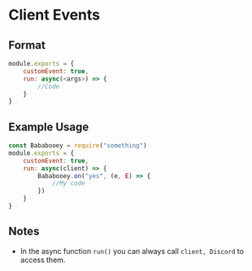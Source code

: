 # **Client Events**
## **Format**
```js
module.exports = {
    customEvent: true,
    run: async(<args>) => {
        //Code
    }
}
```

## **Example Usage**
```js
const Bababooey = require("something")
module.exports = {
    customEvent: true,
    run: async(client) => {
        Bababooey.on("yes", (e, E) => {
            //My code
        })
    }
}
```

## **Notes**
* In the async function `run()` you can always call `client, Discord` to access them.